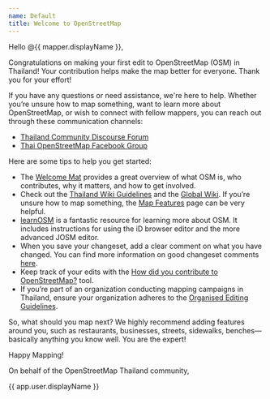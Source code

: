 ```yaml
---
name: Default
title: Welcome to OpenStreetMap
---
```


Hello @{{ mapper.displayName }},

Congratulations on making your first edit to OpenStreetMap (OSM) in Thailand! Your contribution helps make the map better for everyone. Thank you for your effort!

If you have any questions or need assistance, we're here to help. Whether you’re unsure how to map something, want to learn more about OpenStreetMap, or wish to connect with fellow mappers, you can reach out through these communication channels:

- [Thailand Community Discourse Forum](https://community.openstreetmap.org/c/communities/th/53)
- [Thai OpenStreetMap Facebook Group](https://www.facebook.com/groups/107441312638800/)

Here are some tips to help you get started:

- The [Welcome Mat](https://welcome.openstreetmap.org/) provides a great overview of what OSM is, who contributes, why it matters, and how to get involved.
- Check out the [Thailand Wiki Guidelines](https://wiki.openstreetmap.org/wiki/WikiProject_Thailand) and the [Global Wiki](https://wiki.openstreetmap.org/). If you’re unsure how to map something, the [Map Features](https://wiki.openstreetmap.org/wiki/Map_Features) page can be very helpful.
- [learnOSM](https://learnosm.org) is a fantastic resource for learning more about OSM. It includes instructions for using the iD browser editor and the more advanced JOSM editor.
- When you save your changeset, add a clear comment on what you have changed. You can find more information on good changeset comments [here](https://wiki.openstreetmap.org/wiki/Good_changeset_comments).
- Keep track of your edits with the [How did you contribute to OpenStreetMap?](https://hdyc.neis-one.org/) tool.
- If you’re part of an organization conducting mapping campaigns in Thailand, ensure your organization adheres to the [Organised Editing Guidelines](https://osmfoundation.org/wiki/Organised_Editing_Guidelines).

So, what should you map next? We highly recommend adding features around you, such as restaurants, businesses, streets, sidewalks, benches—basically anything you know well. You are the expert!

Happy Mapping!

On behalf of the OpenStreetMap Thailand community,

{{ app.user.displayName }}